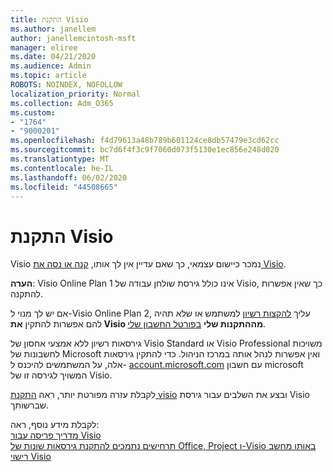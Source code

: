 ```yaml
---
title: התקנת Visio
ms.author: janellem
author: janellemcintosh-msft
manager: eliree
ms.date: 04/21/2020
ms.audience: Admin
ms.topic: article
ROBOTS: NOINDEX, NOFOLLOW
localization_priority: Normal
ms.collection: Adm_O365
ms.custom:
- "1764"
- "9000201"
ms.openlocfilehash: f4d79613a48b789b601124ce8db57479e3cd62cc
ms.sourcegitcommit: bc7d6f4f3c9f7060d073f5130e1ec856e248d020
ms.translationtype: MT
ms.contentlocale: he-IL
ms.lasthandoff: 06/02/2020
ms.locfileid: "44508665"
---
```

# <a name="install-visio"></a>התקנת Visio

Visio נמכר כיישום עצמאי, כך שאם עדיין אין לך אותו, [קנה או נסה את Visio](https://products.office.com/visio). 

**הערה**: Visio Online Plan 1 אינו כולל גירסת שולחן עבודה של Visio, כך שאין אפשרות להתקנה.

אם יש לך מנוי ל-Visio Online Plan 2, עליך [להקצות רשיון](https://docs.microsoft.com/microsoft-365/admin/add-users/add-users) למשתמש או שלא תהיה להם אפשרות להתקין **את Visio מההתקנות שלי** [בפורטל החשבון שלי](https://portal.office.com/account#installs). 

גירסאות רשיון ללא אמצעי אחסון של Visio Standard או Visio Professional משויכות לחשבונות של Microsoft ואין אפשרות לנהל אותה במרכז הניהול. כדי להתקין גירסאות אלה, על המשתמשים להיכנס ל- [account.microsoft.com](https://account.microsoft.com) עם חשבון microsoft המשויך לגירסה זו של Visio.

לקבלת עזרה מפורטת יותר, ראה [התקנת visio](https://support.office.com/article/f98f21e3-aa02-4827-9167-ddab5b025710?wt.mc_id=OfficeAdm_ClientDIA_Alchemy1764) ובצע את השלבים עבור גירסת Visio שברשותך.

לקבלת מידע נוסף, ראה:<br>
[מדריך פריסה עבור Visio](https://docs.microsoft.com/deployoffice/deployment-guide-for-visio)<br>
[תרחישים נתמכים להתקנת גירסאות שונות של Office, Project ו-Visio באותו מחשב](https://docs.microsoft.com/deployoffice/install-different-office-visio-and-project-versions-on-the-same-computer)<br>
[רישוי Visio](https://products.office.com/visio/microsoft-visio-volume-licensing-visio-for-multiple-users)